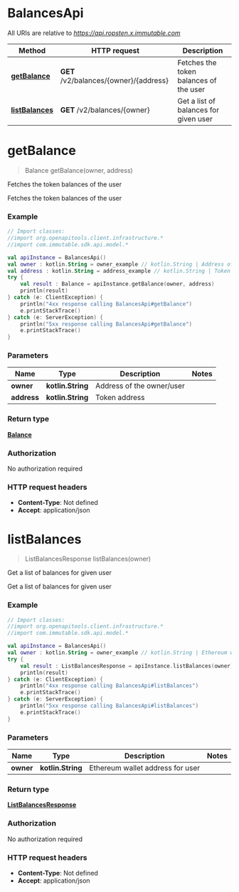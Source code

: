 # BalancesApi

All URIs are relative to *https://api.ropsten.x.immutable.com*

Method | HTTP request | Description
------------- | ------------- | -------------
[**getBalance**](BalancesApi.md#getBalance) | **GET** /v2/balances/{owner}/{address} | Fetches the token balances of the user
[**listBalances**](BalancesApi.md#listBalances) | **GET** /v2/balances/{owner} | Get a list of balances for given user


<a name="getBalance"></a>
# **getBalance**
> Balance getBalance(owner, address)

Fetches the token balances of the user

Fetches the token balances of the user

### Example
```kotlin
// Import classes:
//import org.openapitools.client.infrastructure.*
//import com.immutable.sdk.api.model.*

val apiInstance = BalancesApi()
val owner : kotlin.String = owner_example // kotlin.String | Address of the owner/user
val address : kotlin.String = address_example // kotlin.String | Token address
try {
    val result : Balance = apiInstance.getBalance(owner, address)
    println(result)
} catch (e: ClientException) {
    println("4xx response calling BalancesApi#getBalance")
    e.printStackTrace()
} catch (e: ServerException) {
    println("5xx response calling BalancesApi#getBalance")
    e.printStackTrace()
}
```

### Parameters

Name | Type | Description  | Notes
------------- | ------------- | ------------- | -------------
 **owner** | **kotlin.String**| Address of the owner/user |
 **address** | **kotlin.String**| Token address |

### Return type

[**Balance**](Balance.md)

### Authorization

No authorization required

### HTTP request headers

 - **Content-Type**: Not defined
 - **Accept**: application/json

<a name="listBalances"></a>
# **listBalances**
> ListBalancesResponse listBalances(owner)

Get a list of balances for given user

Get a list of balances for given user

### Example
```kotlin
// Import classes:
//import org.openapitools.client.infrastructure.*
//import com.immutable.sdk.api.model.*

val apiInstance = BalancesApi()
val owner : kotlin.String = owner_example // kotlin.String | Ethereum wallet address for user
try {
    val result : ListBalancesResponse = apiInstance.listBalances(owner)
    println(result)
} catch (e: ClientException) {
    println("4xx response calling BalancesApi#listBalances")
    e.printStackTrace()
} catch (e: ServerException) {
    println("5xx response calling BalancesApi#listBalances")
    e.printStackTrace()
}
```

### Parameters

Name | Type | Description  | Notes
------------- | ------------- | ------------- | -------------
 **owner** | **kotlin.String**| Ethereum wallet address for user |

### Return type

[**ListBalancesResponse**](ListBalancesResponse.md)

### Authorization

No authorization required

### HTTP request headers

 - **Content-Type**: Not defined
 - **Accept**: application/json

